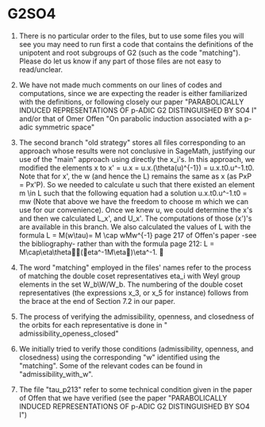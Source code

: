 # G2SO4
1) There is no particular order to the files, but to use some files you will see you may need to run first a code that contains the definitions of the unipotent and root subgroups of G2 (such as the code "matching"). Please do let us know if any part of those files are not easy to read/unclear. 
 
2) We have not made much comments on our lines of codes and computations, since we are expecting the reader is either familiarized with the definitions, or following closely our paper "PARABOLICALLY INDUCED REPRESENTATIONS OF p-ADIC G2 DISTINGUISHED BY SO4 I" and/or that of Omer Offen "On parabolic induction associated with a p-adic symmetric space"

3) The second branch "old strategy" stores all files corresponding to an approach whose results were not conclusive in SageMath, justifying our use of the "main" approach using directly the x_i's. 
In this approach, we modified the elements x to x' = u.x = u.x.(\theta(u)^{-1}) = u.x.t0.u^-1.t0. Note that for x', the w (and hence the L) remains the same as x (as PxP = Px'P). So we needed to calculate u such that there existed an element m \in L such that the following equation had a solution u.x.t0.u^-1.t0 = mw (Note that above we have the freedom to choose m which we can use for our convenience). Once we knew u, we could determine the x's and then we calculated L_x', and U_x'. The computations of those (x')'s are available in this branch. We also calculated the values of L with the formula L = M(w\tau)= M \cap wMw^{-1} page 217 of Offen's paper -see the bibliography- rather than with the formula page 212: L = M\cap\eta\theta(\eta^-1M\eta)\eta^-1.
 
4) The word "matching" employed in the files' names refer to the process of matching the double coset representatives eta_i with Weyl group elements in the set W_b\W/W_b. The numbering of the double coset representatives (the expressions x_3, or x_5 for instance) follows from the brace at the end of Section 7.2 in our paper.  
5) The process of verifying the admissibility, openness, and closedness of the orbits for each representative is done in "
admissibility_openess_closed"
6) We initially tried to verify those conditions (admissibility, openness, and closedness) using the corresponding "w" identified using the "matching". Some of the relevant codes can be found in "admissibility_with_w".
7) The file "tau_p213" refer to some technical condition given in the paper of Offen that we have verified (see the paper "PARABOLICALLY INDUCED REPRESENTATIONS OF p-ADIC G2 DISTINGUISHED BY SO4 I")

